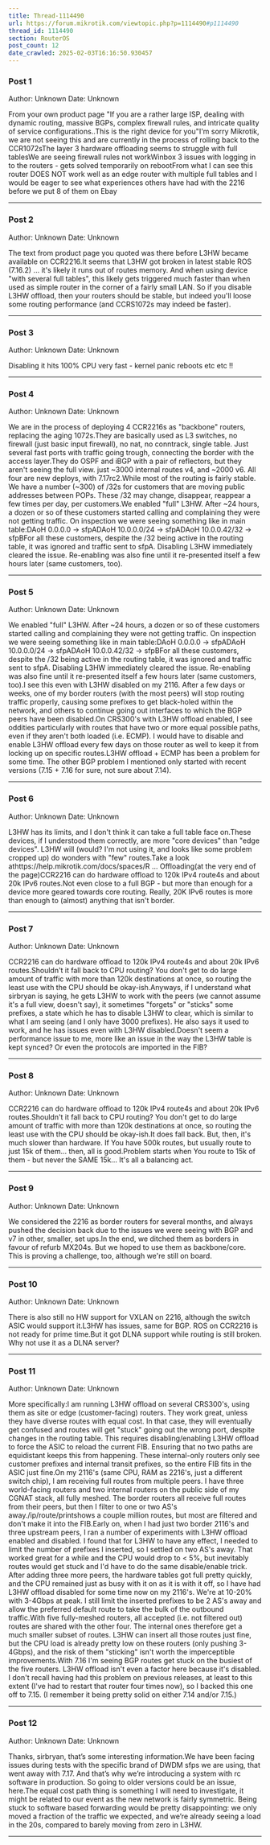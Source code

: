 ```yaml
---
title: Thread-1114490
url: https://forum.mikrotik.com/viewtopic.php?p=1114490#p1114490
thread_id: 1114490
section: RouterOS
post_count: 12
date_crawled: 2025-02-03T16:16:50.930457
---
```


### Post 1
Author: Unknown
Date: Unknown

From your own product page "If you are a rather large ISP, dealing with dynamic routing, massive BGPs, complex firewall rules, and intricate quality of service configurations..This is the right device for you"I'm sorry Mikrotik, we are not seeing this and are currently in the process of rolling back to the CCR1072sThe layer 3 hardware offloading seems to struggle with full tablesWe are seeing firewall rules not workWinbox 3 issues with logging in to the routers - gets solved temporarily on rebootFrom what I can see this router DOES NOT work well as an edge router with multiple full tables and I would be eager to see what experiences others have had with the 2216 before we put 8 of them on Ebay

---
### Post 2
Author: Unknown
Date: Unknown

The text from product page you quoted was there before L3HW became available on CCR2216.It seems that L3HW got broken in latest stable ROS (7.16.2) ... it's likely it runs out of routes memory. And when using device "with several full tables", this likely gets triggered much faster than when used as simple router in the corner of a fairly small LAN. So if you disable L3HW offload, then your routers should be stable, but indeed you'll loose some routing performance (and CCRS1072s may indeed be faster).

---
### Post 3
Author: Unknown
Date: Unknown

Disabling it hits 100% CPU very fast - kernel panic reboots etc etc !!

---
### Post 4
Author: Unknown
Date: Unknown

We are in the process of deploying 4 CCR2216s as "backbone" routers, replacing the aging 1072s.They are basically used as L3 switches, no firewall (just basic input firewall), no nat, no conntrack, single table. Just several fast ports with traffic going trough, connecting the border with the access layer.They do OSPF and iBGP with a pair of reflectors, but they aren't seeing the full view. just ~3000 internal routes v4, and ~2000 v6. All four are new deploys, with 7.17rc2.While most of the routing is fairly stable. We have a number (~300) of /32s for customers that are moving public addresses between POPs. These /32 may change, disappear, reappear a few times per day, per customers.We enabled "full" L3HW. After ~24 hours, a dozen or so of these customers started calling and complaining they were not getting traffic. On inspection we were seeing something like in main table:DAoH 0.0.0.0          -> sfpADAoH 10.0.0.0/24   -> sfpADAoH 10.0.0.42/32  -> sfpBFor all these customers, despite the /32 being active in the routing table, it was ignored and traffic sent to sfpA. Disabling L3HW immediately cleared the issue. Re-enabling was also fine until it re-presented itself a few hours later (same customers, too).

---
### Post 5
Author: Unknown
Date: Unknown

We enabled "full" L3HW. After ~24 hours, a dozen or so of these customers started calling and complaining they were not getting traffic. On inspection we were seeing something like in main table:DAoH 0.0.0.0          -> sfpADAoH 10.0.0.0/24   -> sfpADAoH 10.0.0.42/32  -> sfpBFor all these customers, despite the /32 being active in the routing table, it was ignored and traffic sent to sfpA. Disabling L3HW immediately cleared the issue. Re-enabling was also fine until it re-presented itself a few hours later (same customers, too).I see this even with L3HW disabled on my 2116. After a few days or weeks, one of my border routers (with the most peers) will stop routing traffic properly, causing some prefixes to get black-holed within the network, and others to continue going out interfaces to which the BGP peers have been disabled.On CRS300's with L3HW offload enabled, I see oddities particularly with routes that have two or more equal possible paths, even if they aren't both loaded (i.e. ECMP).  I would have to disable and enable L3HW offload every few days on those router as well to keep it from locking up on specific routes.L3HW offload + ECMP has been a problem for some time.  The other BGP problem I mentioned only started with recent versions (7.15 + 7.16 for sure, not sure about 7.14).

---
### Post 6
Author: Unknown
Date: Unknown

L3HW has its limits, and I don't think it can take a full table face on.These devices, if I understood them correctly, are more "core devices" than "edge devices". L3HW will (would? I'm not using it, and looks like some problem cropped up) do wonders with "few" routes.Take a look athttps://help.mikrotik.com/docs/spaces/R ... Offloading(at the very end of the page)CCR2216 can do hardware offload to 120k IPv4 route4s and about 20k IPv6 routes.Not even close to a full BGP - but more than enough for a device more geared towards core routing. Really, 20K IPv6 routes is more than enough to (almost) anything that isn't border.

---
### Post 7
Author: Unknown
Date: Unknown

CCR2216 can do hardware offload to 120k IPv4 route4s and about 20k IPv6 routes.Shouldn't it fall back to CPU routing? You don't get to do large amount of traffic with more than 120k destinations at once, so routing the least use with the CPU should be okay-ish.Anyways, if I understand what sirbryan is saying, he gets L3HW to work with the peers (we cannot assume it's a full view, doesn't say), it sometimes "forgets" or "sticks" some prefixes, a state which he has to disable L3HW to clear, which is similar to what I am seeing (and I only have 3000 prefixes). He also says it used to work, and he has issues even with L3HW disabled.Doesn't seem a performance issue to me, more like an issue in the way the L3HW table is kept synced? Or even the protocols are imported in the FIB?

---
### Post 8
Author: Unknown
Date: Unknown

CCR2216 can do hardware offload to 120k IPv4 route4s and about 20k IPv6 routes.Shouldn't it fall back to CPU routing? You don't get to do large amount of traffic with more than 120k destinations at once, so routing the least use with the CPU should be okay-ish.It does fall back. But, then, it's much slower than hardware. If You have 500k routes, but usually route to just 15k of them... then, all is good.Problem starts when You route to 15k of them - but never the SAME 15k... It's all a balancing act.

---
### Post 9
Author: Unknown
Date: Unknown

We considered the 2216 as border routers for several months, and always pushed the decision back due to the issues we were seeing with BGP and v7 in other, smaller, set ups.In the end, we ditched them as borders in favour of refurb MX204s. But we hoped to use them as backbone/core. This is proving a challenge, too, although we're still on board.

---
### Post 10
Author: Unknown
Date: Unknown

There is also still no HW support for VXLAN on 2216, although the switch ASIC would support it.L3HW has issues, same for BGP. ROS on CCR2216 is not ready for prime time.But it got DLNA support while routing is still broken. Why not use it as a DLNA server?

---
### Post 11
Author: Unknown
Date: Unknown

More specifically:I am running L3HW offload on several CRS300's, using them as site or edge (customer-facing) routers. They work great, unless they have diverse routes with equal cost.  In that case, they will eventually get confused and routes will get "stuck" going out the wrong port, despite changes in the routing table.  This requires disabling/enabling L3HW offload to force the ASIC to reload the current FIB. Ensuring that no two paths are equidistant keeps this from happening. These internal-only routers only see customer prefixes and internal transit prefixes, so the entire FIB fits in the ASIC just fine.On my 2116's (same CPU, RAM as 2216's, just a different switch chip), I am receiving full routes from multiple peers.  I have three world-facing routers and two internal routers on the public side of my CGNAT stack, all fully meshed. The border routers all receive full routes from their peers, but then I filter to one or two AS's away./ip/route/printshows a couple million routes, but most are filtered and don't make it into the FIB.Early on, when I had just two border 2116's and three upstream peers, I ran a number of experiments with L3HW offload enabled and disabled.  I found that for L3HW to have any effect, I needed to limit the number of prefixes I inserted, so I settled on two AS's away.  That worked great for a while and the CPU would drop to < 5%, but inevitably routes would get stuck and I'd have to do the same disable/enable trick.  After adding three more peers, the hardware tables got full pretty quickly, and the CPU remained just as busy with it on as it is with it off, so I have had L3HW offload disabled for some time now on my 2116's. We're at 10-20% with 3-4Gbps at peak.  I still limit the inserted prefixes to be 2 AS's away and allow the preferred default route to take the bulk of the outbound traffic.With five fully-meshed routers, all accepted (i.e. not filtered out) routes are shared with the other four.  The internal ones therefore get a much smaller subset of routes. L3HW can insert all those routes just fine, but the CPU load is already pretty low on these routers (only pushing 3-4Gbps), and the risk of them "sticking" isn't worth the imperceptible improvements.With 7.16 I'm seeing BGP routes get stuck on the busiest of the five routers. L3HW offload isn't even a factor here because it's disabled.   I don't recall having had this problem on previous releases, at least to this extent (I've had to restart that router four times now), so I backed this one off to 7.15.  (I remember it being pretty solid on either 7.14 and/or 7.15.)

---
### Post 12
Author: Unknown
Date: Unknown

Thanks, sirbryan, that’s some interesting information.We have been facing issues during tests with the specific brand of DWDM sfps we are using, that went away with 7.17. And that’s why we’re introducing a system with rc software in production. So going to older versions could be an issue, here.The equal cost path thing is something I will need to investigate, it might be related to our event as the new network is fairly symmetric. Being stuck to software based forwarding would be pretty disappointing: we only moved a fraction of the traffic we expected, and we’re already seeing a load in the 20s, compared to barely moving from zero in L3HW.

---
